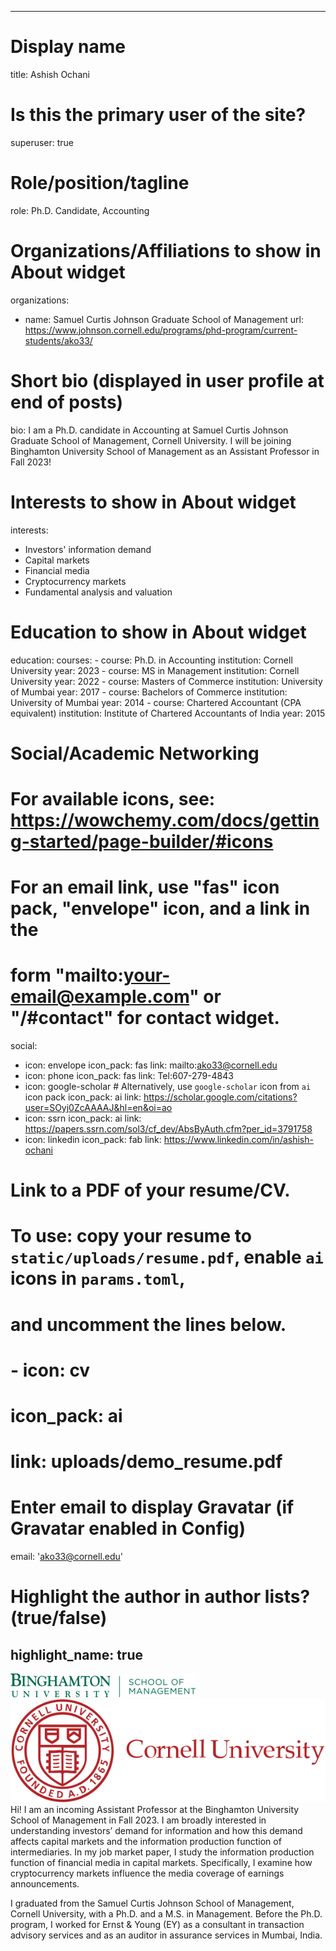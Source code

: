 
---
# Display name
title: Ashish Ochani

# Is this the primary user of the site?
superuser: true

# Role/position/tagline
role: Ph.D. Candidate, Accounting

# Organizations/Affiliations to show in About widget
organizations:
  - name: Samuel Curtis Johnson Graduate School of Management
    url: https://www.johnson.cornell.edu/programs/phd-program/current-students/ako33/


# Short bio (displayed in user profile at end of posts)
bio: I am a Ph.D. candidate in Accounting at Samuel Curtis Johnson Graduate School of Management, Cornell University. I will be joining Binghamton University School of Management as an Assistant Professor in Fall 2023!

# Interests to show in About widget
interests:
  - Investors' information demand
  - Capital markets
  - Financial media
  - Cryptocurrency markets
  - Fundamental analysis and valuation

# Education to show in About widget
education:
  courses:
    - course: Ph.D. in Accounting
      institution: Cornell University
      year: 2023
    - course: MS in Management
      institution: Cornell University
      year: 2022
    - course: Masters of Commerce
      institution: University of Mumbai
      year: 2017
    - course: Bachelors of Commerce
      institution: University of Mumbai
      year: 2014
    - course: Chartered Accountant (CPA equivalent)
      institution: Institute of Chartered Accountants of India
      year: 2015      

# Social/Academic Networking
# For available icons, see: https://wowchemy.com/docs/getting-started/page-builder/#icons
#   For an email link, use "fas" icon pack, "envelope" icon, and a link in the
#   form "mailto:your-email@example.com" or "/#contact" for contact widget.
social:
  - icon: envelope
    icon_pack: fas
    link: mailto:ako33@cornell.edu
  - icon: phone
    icon_pack: fas
    link: Tel:607-279-4843  
  - icon: google-scholar # Alternatively, use `google-scholar` icon from `ai` icon pack
    icon_pack: ai
    link: https://scholar.google.com/citations?user=SOyj0ZcAAAAJ&hl=en&oi=ao
  - icon: ssrn
    icon_pack: ai
    link: https://papers.ssrn.com/sol3/cf_dev/AbsByAuth.cfm?per_id=3791758
  - icon: linkedin
    icon_pack: fab
    link: https://www.linkedin.com/in/ashish-ochani

# Link to a PDF of your resume/CV.
# To use: copy your resume to `static/uploads/resume.pdf`, enable `ai` icons in `params.toml`,
# and uncomment the lines below.
# - icon: cv
#   icon_pack: ai
#   link: uploads/demo_resume.pdf

# Enter email to display Gravatar (if Gravatar enabled in Config)
email: 'ako33@cornell.edu'

# Highlight the author in author lists? (true/false)
highlight_name: true
---
![Cornell](logonewa.png)   ![Cornell](logo2.svg)
Hi! I am an incoming Assistant Professor at the Binghamton University School of Management in Fall 2023. I am broadly interested in understanding investors’ demand for information and how this demand affects capital markets and the information production function of intermediaries. In my job market paper, I study the information production function of financial media in capital markets. Specifically, I examine how cryptocurrency markets influence the media coverage of earnings announcements. 

I graduated from the Samuel Curtis Johnson School of Management, Cornell University, with a Ph.D. and a M.S. in Management. Before the Ph.D. program, I worked for Ernst & Young (EY) as a consultant in transaction advisory services and as an auditor in assurance services in Mumbai, India.


